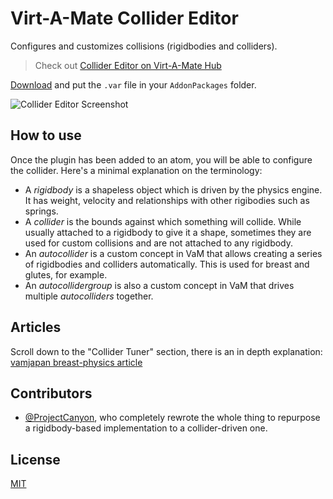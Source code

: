 # Virt-A-Mate Collider Editor

Configures and customizes collisions (rigidbodies and colliders).

> Check out [Collider Editor on Virt-A-Mate Hub](https://hub.virtamate.com/resources/collider-editor.183/)

[Download](https://github.com/acidbubbles/vam-collider-editor/releases) and put the `.var` file in your `AddonPackages` folder.

![Collider Editor Screenshot](https://repository-images.githubusercontent.com/255064702/269db680-956f-11ea-888c-4b4f1cd70b11)

## How to use

Once the plugin has been added to an atom, you will be able to configure the collider. Here's a minimal explanation on the terminology:

- A _rigidbody_ is a shapeless object which is driven by the physics engine. It has weight, velocity and relationships with other rigibodies such as springs.
- A _collider_ is the bounds against which something will collide. While usually attached to a rigidbody to give it a shape, sometimes they are used for custom collisions and are not attached to any rigidbody.
- An _autocollider_ is a custom concept in VaM that allows creating a series of rigidbodies and colliders automatically. This is used for breast and glutes, for example.
- An _autocollidergroup_ is also a custom concept in VaM that drives multiple _autocolliders_ together.

## Articles

Scroll down to the "Collider Tuner" section, there is an in depth explanation: [vamjapan breast-physics article](https://translate.google.com/translate?depth=1&hl=ja&langpair=ja|en&pto=aue&rurl=translate.google.com&sp=nmt4&u=https://vamjapan.com/breast-physics/)

## Contributors

- [@ProjectCanyon](https://github.com/ProjectCanyon), who completely rewrote the whole thing to repurpose a rigidbody-based implementation to a collider-driven one.

## License

[MIT](LICENSE.md)
